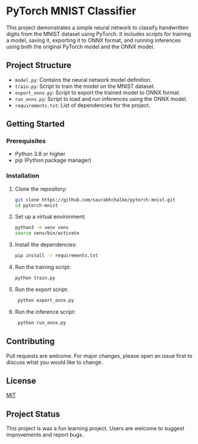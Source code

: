 # PyTorch MNIST Classifier

This project demonstrates a simple neural network to classify handwritten digits from the MNIST dataset using PyTorch. It includes scripts for training a model, saving it, exporting it to ONNX format, and running inferences using both the original PyTorch model and the ONNX model.

## Project Structure

- `model.py`: Contains the neural network model definition.
- `train.py`: Script to train the model on the MNIST dataset.
- `export_onnx.py`: Script to export the trained model to ONNX format.
- `run_onnx.py`: Script to load and run inferences using the ONNX model.
- `requirements.txt`: List of dependencies for the project.

## Getting Started

### Prerequisites

- Python 3.8 or higher
- pip (Python package manager)

### Installation

1. Clone the repository:

   ```bash
   git clone https://github.com/saurabhchalke/pytorch-mnist.git
   cd pytorch-mnist

2. Set up a virtual environment:

   ```bash
   python3 -m venv venv
   source venv/bin/activate
   ```
3. Install the dependencies:

   ```bash
   pip install -r requirements.txt
   ```

4. Run the training script:

   ```bash
   python train.py
   ```

5. Run the export script:

   ```bash
    python export_onnx.py
    ```

6. Run the inference script:

    ```bash
     python run_onnx.py
     ```

Contributing
------------
Pull requests are welcome. For major changes, please open an issue first to discuss what you would like to change.

License
-------
[MIT](https://choosealicense.com/licenses/mit/)

Project Status
--------------
This project is was a fun learning project. Users are welcome to suggest improvements and report bugs.
